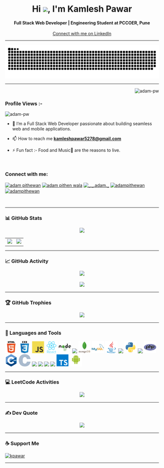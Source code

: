 <div align="center">
  <h1>Hi <img width="35" src="https://raw.githubusercontent.com/nixin72/nixin72/master/wave.gif">, I'm Kamlesh Pawar</h1>
  <h4>Full Stack Web Developer | Engineering Student at PCCOER, Pune</h4>
  <p><a href="https://www.linkedin.com/in/mr-kamlesh-pawar/" target="_blank">Connect with me on LinkedIn</a></p>
</div>



---

<div align="center">
  <picture>
    <source media="(prefers-color-scheme: dark)" srcset="https://raw.githubusercontent.com/platane/snk/output/github-contribution-grid-snake-dark.svg" />
    <source media="(prefers-color-scheme: light)" srcset="https://raw.githubusercontent.com/platane/snk/output/github-contribution-grid-snake.svg" />
    <img alt="github contribution grid snake animation" src="https://raw.githubusercontent.com/platane/snk/output/github-contribution-grid-snake.svg" />
  </picture>
</div>

---

<p><img align="right" src="https://github.com/Adam-pw/Adam-pw/blob/main/animation_500_kxa883sd.gif" alt="adam-pw" /></p>
<br>

<p align="right">  <h3>Profile Views :-</h3> <img src="https://komarev.com/ghpvc/?username=mr-kamlesh-pawar&label=Profile%20views&color=0e75b6&style=flat"
    alt="adam-pw" /> 
  </p>

- 🌱 I’m a Full Stack Web Developer passionate about building seamless web and mobile applications.

- 📫 How to reach me **kamleshpawar5278@gmail.com**

- ⚡ Fun fact :- Food and Music🎵 are the reasons to live.

<br>

<h3 align="left">Connect with me:</h3>
<p align="left">
  <a href="https://www.linkedin.com/in/mr-kamlesh-pawar//" target="blank"><img align="center"
      src="https://raw.githubusercontent.com/rahuldkjain/github-profile-readme-generator/master/src/images/icons/Social/linked-in-alt.svg"
      alt="adam pithewan" height="30" width="40" /></a>
  <a href="#" target="blank"><img align="center"
      src="https://raw.githubusercontent.com/rahuldkjain/github-profile-readme-generator/master/src/images/icons/Social/facebook.svg"
      alt="adam pithen wala" height="30" width="40" /></a>
  <a href="https://instagram.com/mr._kamlesh_pawar_" target="blank"><img align="center"
      src="https://raw.githubusercontent.com/rahuldkjain/github-profile-readme-generator/master/src/images/icons/Social/instagram.svg"
      alt="_._.adam._" height="30" width="40" /></a>
  <a href="https://www.hackerrank.com/profile/kamleshpawar5278" target="blank"><img align="center"
      src="https://raw.githubusercontent.com/rahuldkjain/github-profile-readme-generator/master/src/images/icons/Social/hackerrank.svg"
      alt="adampithewan" height="30" width="40" /></a>
 <a href="https://twitter.com/kamlesh_pawar_" target="blank"><img align="center"
      src="https://raw.githubusercontent.com/rahuldkjain/github-profile-readme-generator/master/src/images/icons/Social/twitter.svg"
      alt="adampithewan" height="30" width="40" /></a>
</p>

<br>

---

### 📊 GitHub Stats

<div align="center"> <img src="https://streak-stats.demolab.com?user=mr-kamlesh-pawar&locale=en&mode=daily&theme=dark&hide_border=false&border_radius=5" height="200" /> </div> 

<table align="center"> <tr> <td> <img src="https://github-readme-stats.vercel.app/api?username=mr-kamlesh-pawar&show_icons=true&theme=react&rank_icon=github&border_radius=10" width="400" /> </td> <td> <img src="https://github-readme-stats.vercel.app/api/top-langs/?username=mr-kamlesh-pawar&hide=HTML&langs_count=8&layout=compact&theme=react&border_radius=10" width="330" /> </td> </tr> </table>

---

### 📈 GitHub Activity

<div align="center">
  <img src="http://github-profile-summary-cards.vercel.app/api/cards/profile-details?username=mr-kamlesh-pawar&theme=radical" height="180" />
  <br/><br/>
  <img src="https://github-readme-activity-graph.vercel.app/graph?username=mr-kamlesh-pawar&theme=redical" />
</div>

---

### 🏆 GitHub Trophies

<div align="center">
  <img src="https://github-profile-trophy.vercel.app/?username=mr-kamlesh-pawar&theme=juicyfresh&no-frame=false&no-bg=false&margin-w=4" />
</div>

---

### 🚀 Languages and Tools

<p align="left">
  <img src="https://raw.githubusercontent.com/devicons/devicon/master/icons/html5/html5-original-wordmark.svg" width="40" />
  <img src="https://raw.githubusercontent.com/devicons/devicon/master/icons/css3/css3-original-wordmark.svg" width="40" />
  <img src="https://raw.githubusercontent.com/devicons/devicon/master/icons/javascript/javascript-original.svg" width="40" />
  <img src="https://raw.githubusercontent.com/devicons/devicon/master/icons/react/react-original-wordmark.svg" width="40" />
  <img src="https://raw.githubusercontent.com/devicons/devicon/master/icons/nodejs/nodejs-original-wordmark.svg" width="40" />
  <img src="https://ajeetchaulagain.com/static/7cb4af597964b0911fe71cb2f8148d64/87351/express-js.png" width="40" />
  <img src="https://raw.githubusercontent.com/devicons/devicon/master/icons/mongodb/mongodb-original-wordmark.svg" width="40" />
  <img src="https://raw.githubusercontent.com/devicons/devicon/master/icons/mysql/mysql-original-wordmark.svg" width="40" />
  <img src="https://raw.githubusercontent.com/devicons/devicon/master/icons/java/java-original.svg" width="40" />
  <img src="https://cdn.freebiesupply.com/logos/large/2x/spring-3-logo-svg-vector.svg" width="40" />
  <img src="https://raw.githubusercontent.com/devicons/devicon/master/icons/python/python-original.svg" width="40" />
  <img src="https://www.vectorlogo.zone/logos/tailwindcss/tailwindcss-icon.svg" width="40" />
  <img src="https://raw.githubusercontent.com/devicons/devicon/master/icons/php/php-original.svg" width="40" />
  <img src="https://raw.githubusercontent.com/devicons/devicon/master/icons/cplusplus/cplusplus-original.svg" width="40" />
  <img src="https://raw.githubusercontent.com/devicons/devicon/master/icons/c/c-original.svg" width="40" />
  <img src="https://www.vectorlogo.zone/logos/firebase/firebase-icon.svg" width="40" />
  <img src="https://www.vectorlogo.zone/logos/getpostman/getpostman-icon.svg" width="40" />
  <img src="https://www.vectorlogo.zone/logos/figma/figma-icon.svg" width="40" />
  <img src="https://cdn.worldvectorlogo.com/logos/nextjs-2.svg" width="40" />
  <img src="https://raw.githubusercontent.com/devicons/devicon/master/icons/typescript/typescript-original.svg" width="40" />
  <img src="https://raw.githubusercontent.com/devicons/devicon/master/icons/android/android-original-wordmark.svg" width="40" />
</p>

---


### 💻 LeetCode Activities

<p align="center">
  <img src="https://leetcard.jacoblin.cool/kpawar96k?theme=dark&font=Nunito&ext=heatmap" />
</p>

---

### ✍️ Dev Quote

<div align="center">
  <img src="https://quotes-github-readme.vercel.app/api?type=horizontal&theme=dark" />
</div>

---

### ☕ Support Me

<p><a href="https://www.buymeacoffee.com/kpawar"> <img src="https://cdn.buymeacoffee.com/buttons/v2/default-yellow.png" height="50" width="210" alt="kpawar" /></a></p>

---
